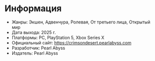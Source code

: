 # Информация

- Жанры: Экшен, Адвенчура, Ролевая, От третьего лица, Открытый мир
- Дата выхода: 2025 г.  
- Платформы: PC, PlayStation 5, Xbox Series X
- Официальный сайт: https://crimsondesert.pearlabyss.com
- Разработчик: Pearl Abyss  
- Издатель: Pearl Abyss  
